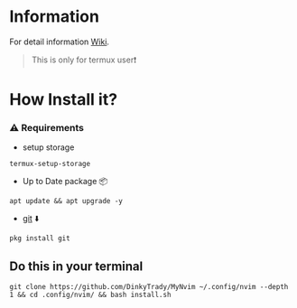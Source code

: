 # Information
For detail information [Wiki](https://github.com/DinkyTrady/MyNvimSUp/wiki).
>This is only for termux user❗
# How Install it?
### ⚠️ Requirements
- setup storage
```setup
termux-setup-storage
```
- Up to Date package 📦
```uptodate
apt update && apt upgrade -y
```
- [git](https://github.com/git-guides/install-git) ⬇️
```pkg
pkg install git
```
## Do this in your terminal
```git 
git clone https://github.com/DinkyTrady/MyNvim ~/.config/nvim --depth 1 && cd .config/nvim/ && bash install.sh
```
